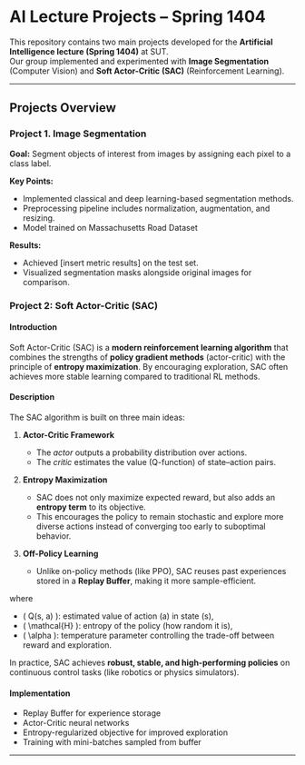 # AI Lecture Projects – Spring 1404  

This repository contains two main projects developed for the **Artificial Intelligence lecture (Spring 1404)** at SUT.  
Our group implemented and experimented with **Image Segmentation** (Computer Vision) and **Soft Actor-Critic (SAC)** (Reinforcement Learning).  

---

## Projects Overview  

### Project 1. Image Segmentation  
**Goal:** Segment objects of interest from images by assigning each pixel to a class label.  

**Key Points:**  
- Implemented classical and deep learning-based segmentation methods.  
- Preprocessing pipeline includes normalization, augmentation, and resizing.  
- Model trained on  Massachusetts Road Dataset

**Results:**  
- Achieved [insert metric results] on the test set.  
- Visualized segmentation masks alongside original images for comparison.  

### Project 2: Soft Actor-Critic (SAC)

#### Introduction
Soft Actor-Critic (SAC) is a **modern reinforcement learning algorithm** that combines the strengths of **policy gradient methods** (actor-critic) with the principle of **entropy maximization**. By encouraging exploration, SAC often achieves more stable learning compared to traditional RL methods.  

#### Description
The SAC algorithm is built on three main ideas:  

1. **Actor-Critic Framework**  
   - The *actor* outputs a probability distribution over actions.  
   - The *critic* estimates the value (Q-function) of state–action pairs.  

2. **Entropy Maximization**  
   - SAC does not only maximize expected reward, but also adds an **entropy term** to its objective.  
   - This encourages the policy to remain stochastic and explore more diverse actions instead of converging too early to suboptimal behavior.  

3. **Off-Policy Learning**  
   - Unlike on-policy methods (like PPO), SAC reuses past experiences stored in a **Replay Buffer**, making it more sample-efficient.  


where  
- \( Q(s, a) \): estimated value of action \(a\) in state \(s\),  
- \( \mathcal{H} \): entropy of the policy (how random it is),  
- \( \alpha \): temperature parameter controlling the trade-off between reward and exploration.  

In practice, SAC achieves **robust, stable, and high-performing policies** on continuous control tasks (like robotics or physics simulators).  



#### Implementation
- Replay Buffer for experience storage  
- Actor-Critic neural networks  
- Entropy-regularized objective for improved exploration  
- Training with mini-batches sampled from buffer  


---
